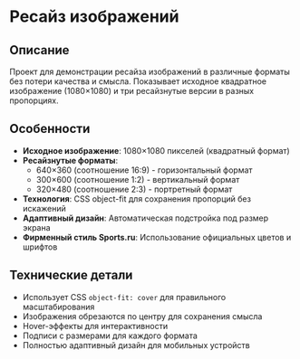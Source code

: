 # Ресайз изображений

## Описание

Проект для демонстрации ресайза изображений в различные форматы без потери качества и смысла. Показывает исходное квадратное изображение (1080×1080) и три ресайзнутые версии в разных пропорциях.

## Особенности

- **Исходное изображение**: 1080×1080 пикселей (квадратный формат)
- **Ресайзнутые форматы**:
  - 640×360 (соотношение 16:9) - горизонтальный формат
  - 300×600 (соотношение 1:2) - вертикальный формат  
  - 320×480 (соотношение 2:3) - портретный формат
- **Технология**: CSS object-fit для сохранения пропорций без искажений
- **Адаптивный дизайн**: Автоматическая подстройка под размер экрана
- **Фирменный стиль Sports.ru**: Использование официальных цветов и шрифтов

## Технические детали

- Использует CSS `object-fit: cover` для правильного масштабирования
- Изображения обрезаются по центру для сохранения смысла
- Hover-эффекты для интерактивности
- Подписи с размерами для каждого формата
- Полностью адаптивный дизайн для мобильных устройств 